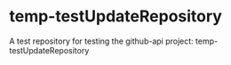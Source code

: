 # temp-testUpdateRepository
A test repository for testing the github-api project: temp-testUpdateRepository
